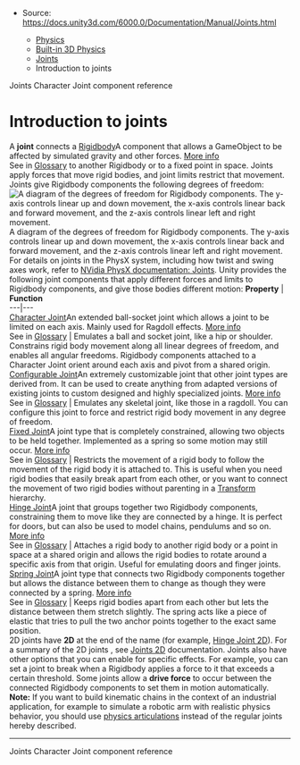 * Source: https://docs.unity3d.com/6000.0/Documentation/Manual/Joints.html

  * [Physics](https://docs.unity3d.com/6000.0/Documentation/Manual/PhysicsSection.html)
  * [Built-in 3D Physics](https://docs.unity3d.com/6000.0/Documentation/Manual/PhysicsOverview.html)
  * [Joints](https://docs.unity3d.com/6000.0/Documentation/Manual/joints-section.html)
  * Introduction to joints


[](https://docs.unity3d.com/6000.0/Documentation/Manual/joints-section.html)
Joints
[](https://docs.unity3d.com/6000.0/Documentation/Manual/class-CharacterJoint.html)
Character Joint component reference
# Introduction to joints
A **joint** connects a [Rigidbody](https://docs.unity3d.com/6000.0/Documentation/Manual/rigidbody-physics-section.html)A component that allows a GameObject to be affected by simulated gravity and other forces. [More info](https://docs.unity3d.com/6000.0/Documentation/Manual/class-Rigidbody.html)  
See in [Glossary](https://docs.unity3d.com/6000.0/Documentation/Manual/Glossary.html#Rigidbody) to another Rigidbody or to a fixed point in space. Joints apply forces that move rigid bodies, and joint limits restrict that movement. Joints give Rigidbody components the following degrees of freedom:
![A diagram of the degrees of freedom for Rigidbody components. The y-axis controls linear up and down movement, the x-axis controls linear back and forward movement, and the z-axis controls linear left and right movement.](https://docs.unity3d.com/6000.0/Documentation/uploads/Main/DegreesOfFreedom.png) A diagram of the degrees of freedom for Rigidbody components. The y-axis controls linear up and down movement, the x-axis controls linear back and forward movement, and the z-axis controls linear left and right movement.
For details on joints in the PhysX system, including how twist and swing axes work, refer to [NVidia PhysX documentation: Joints](https://docs.nvidia.com/gameworks/content/gameworkslibrary/physx/guide/Manual/Joints.html).
Unity provides the following joint components that apply different forces and limits to Rigidbody components, and give those bodies different motion:
**Property** | **Function**  
---|---  
[Character Joint](https://docs.unity3d.com/6000.0/Documentation/Manual/class-CharacterJoint.html)An extended ball-socket joint which allows a joint to be limited on each axis. Mainly used for Ragdoll effects. [More info](https://docs.unity3d.com/6000.0/Documentation/Manual/class-CharacterJoint.html)  
See in [Glossary](https://docs.unity3d.com/6000.0/Documentation/Manual/Glossary.html#CharacterJoint) | Emulates a ball and socket joint, like a hip or shoulder. Constrains rigid body movement along all linear degrees of freedom, and enables all angular freedoms. Rigidbody components attached to a Character Joint orient around each axis and pivot from a shared origin.  
[Configurable Joint](https://docs.unity3d.com/6000.0/Documentation/Manual/class-ConfigurableJoint.html)An extremely customizable joint that other joint types are derived from. It can be used to create anything from adapted versions of existing joints to custom designed and highly specialized joints. [More info](https://docs.unity3d.com/6000.0/Documentation/Manual/class-ConfigurableJoint.html)  
See in [Glossary](https://docs.unity3d.com/6000.0/Documentation/Manual/Glossary.html#ConfigurableJoint) | Emulates any skeletal joint, like those in a ragdoll. You can configure this joint to force and restrict rigid body movement in any degree of freedom.  
[Fixed Joint](https://docs.unity3d.com/6000.0/Documentation/Manual/class-FixedJoint.html)A joint type that is completely constrained, allowing two objects to be held together. Implemented as a spring so some motion may still occur. [More info](https://docs.unity3d.com/6000.0/Documentation/Manual/class-FixedJoint.html)  
See in [Glossary](https://docs.unity3d.com/6000.0/Documentation/Manual/Glossary.html#FixedJoint) | Restricts the movement of a rigid body to follow the movement of the rigid body it is attached to. This is useful when you need rigid bodies that easily break apart from each other, or you want to connect the movement of two rigid bodies without parenting in a [Transform](https://docs.unity3d.com/6000.0/Documentation/Manual/class-Transform.html) hierarchy.  
[Hinge Joint](https://docs.unity3d.com/6000.0/Documentation/Manual/class-HingeJoint.html)A joint that groups together two Rigidbody components, constraining them to move like they are connected by a hinge. It is perfect for doors, but can also be used to model chains, pendulums and so on. [More info](https://docs.unity3d.com/6000.0/Documentation/Manual/class-HingeJoint.html)  
See in [Glossary](https://docs.unity3d.com/6000.0/Documentation/Manual/Glossary.html#HingeJoint) | Attaches a rigid body to another rigid body or a point in space at a shared origin and allows the rigid bodies to rotate around a specific axis from that origin. Useful for emulating doors and finger joints.  
[Spring Joint](https://docs.unity3d.com/6000.0/Documentation/Manual/class-SpringJoint.html)A joint type that connects two Rigidbody components together but allows the distance between them to change as though they were connected by a spring. [More info](https://docs.unity3d.com/6000.0/Documentation/Manual/class-SpringJoint.html)  
See in [Glossary](https://docs.unity3d.com/6000.0/Documentation/Manual/Glossary.html#SpringJoint) | Keeps rigid bodies apart from each other but lets the distance between them stretch slightly. The spring acts like a piece of elastic that tries to pull the two anchor points together to the exact same position.  
2D joints have **2D** at the end of the name (for example, [Hinge Joint 2D](https://docs.unity3d.com/6000.0/Documentation/Manual/2d-physics/joints/hinge-joint-2d-reference.html)). For a summary of the 2D joints , see [Joints 2D](https://docs.unity3d.com/6000.0/Documentation/Manual/2d-physics/joints/2d-joints-landing.html) documentation.
Joints also have other options that you can enable for specific effects. For example, you can set a joint to break when a Rigidbody applies a force to it that exceeds a certain threshold. Some joints allow a **drive force** to occur between the connected Rigidbody components to set them in motion automatically.
**Note:** If you want to build kinematic chains in the context of an industrial application, for example to simulate a robotic arm with realistic physics behavior, you should use [physics articulations](https://docs.unity3d.com/6000.0/Documentation/Manual/physics-articulations.html) instead of the regular joints hereby described.
* * *
[](https://docs.unity3d.com/6000.0/Documentation/Manual/joints-section.html)
Joints
[](https://docs.unity3d.com/6000.0/Documentation/Manual/class-CharacterJoint.html)
Character Joint component reference
